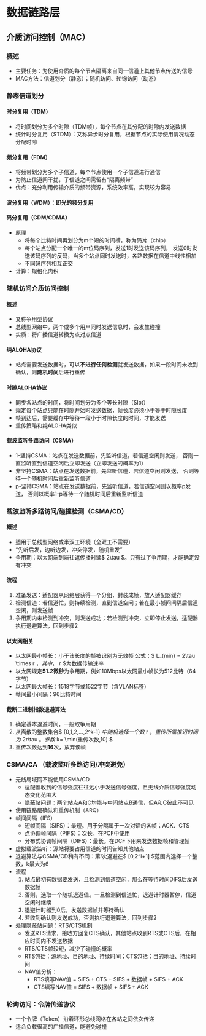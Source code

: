 # 数据链路层
## 介质访问控制（MAC）
### 概述
- 主要任务：为使用介质的每个节点隔离来自同一信道上其他节点传送的信号
- MAC方法：信道划分（静态）；随机访问、轮询访问（动态）

### 静态信道划分
#### 时分复用（TDM）
- 将时间划分为多个时隙（TDM帧），每个节点在其分配的时隙内发送数据
- 统计时分复用（STDM）：又称异步时分复用，根据节点的实际使用情况动态分配时隙
#### 频分复用（FDM）
- 将频带划分为多个子信道，每个节点使用一个子信道进行通信
- 为防止信道间干扰，子信道之间需留有“隔离频带”
- 优点：充分利用传输介质的频带资源，系统效率高，实现较为容易
#### 波分复用（WDM）：即光的频分复用
#### 码分复用（CDM/CDMA）
- 原理
    - 将每个比特时间再划分为m个短的时间槽，称为码片（chip）
    - 每个站点分配一个唯一的m位码序列，发送1时发送该码序列，
    发送0时发送该码序列的反码，当多个站点同时发送时，各路数据在信道中线性相加
    - 不同码序列相互正交
- 计算：规格化内积

### 随机访问介质访问控制
#### 概述
- 又称争用型协议
- 总线型网络中，两个或多个用户同时发送信息时，会发生碰撞
- 实质：将广播信道转换为点对点信道

#### 纯ALOHA协议
- 站点需要发送数据时，可以**不进行任何检测**就发送数据，如果一段时间未收到确认，则**随机时间**后进行重传

#### 时隙ALOHA协议
- 同步各站点的时间，将时间划分为多个等长时隙（Slot）
- 规定每个站点只能在时隙开始时发送数据，帧长度必须小于等于时隙长度
- 帧到达后，需要缓存中等待一段小于时隙长度的时间，才能发送
- 重传策略和纯ALOHA类似

#### 载波监听多路访问（CSMA）
- 1-坚持CSMA：站点在发送数据前，先监听信道，若信道空闲则发送，
否则一直监听直到信道空闲后立即发送（立即发送的概率为1）
- 非坚持CSMA：站点在发送数据前，先监听信道，若信道空闲则发送，
否则等待一个随机时间后重新监听信道
- p-坚持CSMA：站点在发送数据前，先监听信道，若信道空闲则以概率p发送，
否则以概率1-p等待一个随机时间后重新监听信道

### 载波监听多路访问/碰撞检测（CSMA/CD）
#### 概述
- 适用于总线型网络或半双工环境（全双工不需要）
- “先听后发，边听边发，冲突停发，随机重发”
- 争用期：以太网端到端往返传播时延$ 2\tau $。只有过了争用期，才能确定没有冲突

#### 流程
1. 准备发送：适配器从网络层获得一个分组，封装成帧，放入适配器缓存
2. 检测信道：若信道忙，则持续检测，直到信道空闲；若在最小帧间间隔后信道空闲，则发送帧
3. 争用期内未检测到冲突，则发送成功；若检测到冲突，立即停止发送，适配器执行退避算法，回到步骤2

#### 以太网相关
- 以太网最小帧长：小于该长度的帧被识别为无效帧
公式：$ L_{min} = 2\tau \times r $，其中，$ r $为数据传输速率
- 以太网规定**51.2微秒**为争用期，例如10Mbps以太网最小帧长为512比特（64字节）
- 以太网最大帧长：1518字节或1522字节（含VLAN标签）
- 帧间最小间隔：96比特时间

#### 截断二进制指数退避算法
1. 确定基本退避时间，一般取争用期
2. 从离散的整数集合$ \{0,1,2,...,2^k-1\} $中随机选择一个数$ r $，重传所需推迟时间
为$ 2r\tau $。参数$ k= \min(重传次数,10) $
3. 重传次数达到**16**次，放弃该帧

### CSMA/CA （载波监听多路访问/冲突避免）
- 无线局域网不能使用CSMA/CD
    - 适配器收到的信号强度往往远小于发送信号强度，且无线介质信号强度动态变化范围大
    - 隐蔽站问题：两个站点A和C均能与中间站点B通信，但A和C彼此不可见
- 使用链路层确认和重传机制（ARQ）
- 帧间间隔（IFS）
    - 短帧间隔（SIFS）：最短。用于分隔属于一次对话的各帧；ACK、CTS
    - 点协调帧间隔（PIFS）：次长。在PCF中使用
    - 分布式协调帧间隔（DIFS）：最长。在DCF下用来发送数据帧和管理帧
- 虚拟载波监听：源站将要占用信道的时间告知其他站点
- 退避算法与CSMA/CD稍有不同：第$i$次退避在$ [0,2^i+1] $范围内选择一个整数，k最大为6
- 流程
    1. 站点最初有数据要发送，且检测到信道空闲，那么在等待时间DIFS后发送数据帧
    2. 否则，选取一个随机退避值。一旦检测到信道忙，退避计时器暂停，信道空闲时继续
    3. 退避计时器到0后，发送数据帧并等待确认
    4. 若收到确认则发送成功，否则执行退避算法，回到步骤2
- 处理隐蔽站问题：RTS/CTS机制
    - 发送RTS请求，接收方回复CTS确认，其他站点收到RTS或CTS后，在相应时间内不发送数据
    - RTS/CTS帧较短，减少了碰撞的概率
    - RTS包括：源地址、目的地址、持续时间；CTS包括：目的地址、持续时间
    - NAV值分析：
        - RTS填写NAV值 = SIFS + CTS + SIFS + 数据帧 + SIFS + ACK
        - CTS填写NAV值 = SIFS + 数据帧 + SIFS + ACK

### 轮询访问：令牌传递协议
- 一个令牌（Token）沿着环形总线网络在各站之间依次传递
- 适合负载很高的广播信道，能避免碰撞
